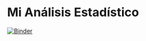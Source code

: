 # Mi Análisis Estadístico

[![Binder](https://mybinder.org/badge_logo.svg)](https://mybinder.org/v2/gh/tuusuario/mi-repo/main)
